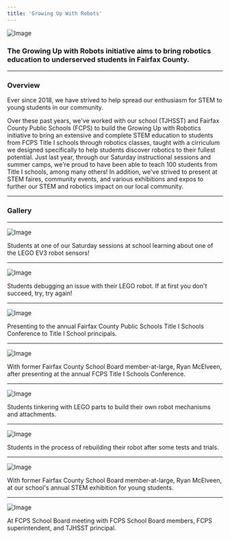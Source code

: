 ```yaml
---
title: 'Growing Up With Robots'
---
```


![Image](https://lh3.googleusercontent.com/pw/ACtC-3fSIGcjaVBgw46Qv_D2JO9UMutw2PVSqsXFvVzmUZAhbW6k_76Y7T6X4A5VzcM3g_1yx9He4aZAAiZnjvYgtwHCe5yzya398jSbhAjT52AYDACxQ5xJXDr-NXDC7eCkJIj6B3o2I1A6vyPlxqNtJpt2=w1223-h836-no?authuser=1)

### The Growing Up with Robots initiative aims to bring robotics education to underserved students in Fairfax County. 
____________

### Overview

Ever since 2018, we have strived to help spread our enthusiasm for STEM to young students in our community.

Over these past years, we've worked with our school (TJHSST) and Fairfax County Public Schools (FCPS) to build the Growing Up with Robotics initiative to bring an extensive and complete STEM education to students from FCPS Title I schools through robotics classes, taught with a cirriculum we designed specifically to help students discover robotics to their fullest potential. Just last year, through our Saturday instructional sessions and summer camps, we're proud to have been able to teach 100 students from Title I schools, among many others! In addition, we've strived to present at STEM faires, community events, and various exhibitions and expos to further our STEM and robotics impact on our local community. 

____________

### Gallery 

____________

![Image](https://lh3.googleusercontent.com/pw/ACtC-3evp_kNcwhr0c8lc7mj4D9imrn1dGfHMyPfxm-t_DvhXE9bf_G2ZjVyzWGLOi2qkk2HR0jkUK1N5D1aGQ6PeNcQnp-RdVnxhvsQiWCAZ3og1a3294o3ufo4gM79w4lmNtVErnB8vdQ6A7ZqX5m5ccmW=w1226-h904-no?authuser=1)

Students at one of our Saturday sessions at school learning about one of the LEGO EV3 robot sensors! 

____________

![Image](https://lh3.googleusercontent.com/pw/ACtC-3fExSPnk_S2MfOy7LDT6hPyLqoL8MgVGXtqf2KXgN6pX5XEue65fCn-TOLKoxHMWjCKkjTQA2QRW7lr0rV8TCzoWnMMRyGRjkvEapIlkwSZPzmMdWvX3hJ9F2B_WiRVyj9vCgwJZKRu8pCmTaHIkziq=w988-h731-no?authuser=1)

Students debugging an issue with their LEGO robot. If at first you don't succeed, try, try again! 

____________

![Image](https://lh3.googleusercontent.com/pw/ACtC-3dV-OIsjlo9vpbL9ufE4BD8AI1H-JhvLpWiSEk9LXSCC-S89ip0Jl-sXlBY545HIzbw5T8uKQN1F_c5hc35OxbrSAzSk1mSP8kL32gC-f3ixPKN4cdoNSWDLqDgJ0D1ulKHF1xgpLZ6VB-r9NN_XyVQ=w510-h269-no?authuser=1)

Presenting to the annual Fairfax County Public Schools Title I Schools Conference to Title I School principals. 

____________

![Image](https://lh3.googleusercontent.com/pw/ACtC-3dtSQJsJUtnHoJtMGhuePTSLvQCCWyNGHxra45cQJ7X_NznoUCcrzfveu9kB4iQa4N2nxO1nXxprGJDo87W2-vQhDt1lhnad2WT_DI3TOgj3typWsVhYR4S8B2iYdGKQVLzf2z_EdimIJGS66X3JKsZ=w1274-h522-no?authuser=1)

With former Fairfax County School Board member-at-large, Ryan McElveen, after presenting at the annual FCPS Title I Schools Conference. 

____________

![Image](https://lh3.googleusercontent.com/pw/ACtC-3f9-go-P493i_Bw2BcKUyUPg_cX8CWIYipmzsx1iB5RcweqOpUJk06LWtNX3v75bxIId2PsyAfBjPRbMc63eZ_whoBCUuy3DtfCKmhOYVPKntSdvF4gMfFWkbg7K0C_TI_S-VAKKt7HaMYDDmHRD-t5=w860-h575-no?authuser=1)

Students tinkering with LEGO parts to build their own robot mechanisms and attachments. 

____________

![Image](https://lh3.googleusercontent.com/pw/ACtC-3d_db20NVLO38rAKxqXDKHz_vQ88Nk6vAgp4ujQSt0RNIw2W81kGe_LgOWBhwNzh-zHvO_cqmnUEr9DOLOBe_hZ5A0vKGEGDBeEAUUcjTCBElB9jyjnTdWxeN-JfByuO9vogi1y55OJgOxX7FCbo1-D=w597-h800-no?authuser=1)

Students in the process of rebuilding their robot after some tests and trials. 

____________

![Image](https://lh3.googleusercontent.com/pw/ACtC-3c1lmL3fEyaXz6qqFc-tEKXQ-k7BKDUaj0xAzSV8QWl1e0Vdxym3sfbRKYIMsx3BPIb6heegsDjTwIk3Jj-aJn6oSW1QzDDWLqYgWnE_uNUzZgAEX32gROrL7UFNOv13Om7x2vgq_FOe9EWRCIY_HVw=w1022-h615-no?authuser=1)

With former Fairfax County School Board member-at-large, Ryan McElveen, at our school's annual STEM exhibition for young students. 

____________

![Image](https://lh3.googleusercontent.com/pw/ACtC-3efo5cIEBKZnbHMCNlwmYhZ5CxyOQAqrkADjU0BNgmiVD3sOD7jlnSvwQBUlwDJxTprBGHOHBYVeKcELFOa-W3J6cvGG9TfJ5pGyKHGS2OmrFFbobCP0bCD-T5fceoWGujgJMlkE1vW9TPXN0Ll9Y5u=w1277-h743-no?authuser=1)

At FCPS School Board meeting with FCPS School Board members, FCPS superintendent, and TJHSST principal.

